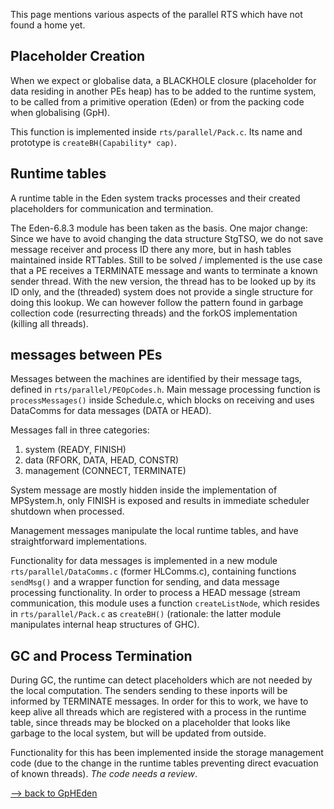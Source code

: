 
This page mentions various aspects of the parallel RTS which have not found a home yet.


## Placeholder Creation



When we expect or globalise data, a BLACKHOLE closure (placeholder for data residing in another PEs heap) has to be added to the runtime system, to be called from a primitive operation (Eden) or from the packing code when globalising (GpH).



This function is implemented inside `rts/parallel/Pack.c`. Its name and prototype is `createBH(Capability* cap)`.


## Runtime tables



A runtime table in the Eden system tracks processes and their created placeholders for communication and termination.



The Eden-6.8.3 module has been taken as the basis. One major change: Since we have to avoid changing the data structure StgTSO, we do  not save message receiver and process ID there any more, but in hash tables maintained inside RTTables.  Still to be solved / implemented is the use case that a PE receives  a TERMINATE message and wants to terminate a known sender thread. With the new version, the thread has to be looked up by its ID only, and the  (threaded) system does not provide a single structure for doing this lookup. We can however follow the pattern found in garbage collection code (resurrecting threads) and the forkOS implementation (killing all threads).


## messages between PEs



Messages between the machines are identified by their message tags, defined in `rts/parallel/PEOpCodes.h`. Main message processing function is `processMessages()` inside Schedule.c, which blocks on receiving and uses DataComms for data messages (DATA or HEAD).



Messages fall in three categories:


1. system (READY, FINISH)
1. data (RFORK, DATA, HEAD, CONSTR)
1. management (CONNECT, TERMINATE)


System message are mostly hidden inside the implementation of MPSystem.h, only FINISH is exposed and results in immediate scheduler shutdown when processed.



Management messages manipulate the local runtime tables, and have straightforward implementations.



Functionality for data messages is implemented in a new module `rts/parallel/DataComms.c` (former HLComms.c), containing functions `sendMsg()` and a wrapper function for sending, and data message processing functionality.  In order to process a HEAD message (stream communication, this module uses a function `createListNode`, which resides in `rts/parallel/Pack.c` as `createBH()` (rationale: the latter module manipulates internal heap structures of GHC).


## GC and Process Termination



During GC, the runtime can detect placeholders which are not needed by the local computation. The senders sending to these inports will be informed by TERMINATE messages. In order for this to work, we have to keep alive all threads which are registered with a process in the runtime table, since threads may be blocked on a placeholder that looks like garbage to the local system, but will be updated from outside.



Functionality for this has been implemented inside the storage management code (due to the change in the runtime tables preventing direct evacuation of known threads). *The code needs a review*.



[--\> back to GpHEden](gp-h-eden)


